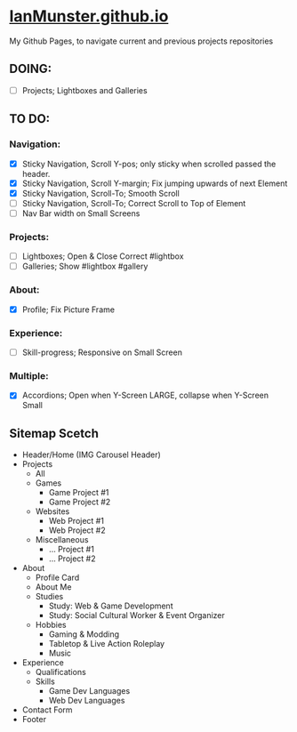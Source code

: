 # [IanMunster.github.io](https://IanMunster.github.io/)
My Github Pages, to navigate current and previous projects repositories

## DOING:
- [ ] Projects; Lightboxes and Galleries

## TO DO:
### Navigation:
- [x] Sticky Navigation, Scroll Y-pos; only sticky when scrolled passed the header.
- [x] Sticky Navigation, Scroll Y-margin; Fix jumping upwards of next Element
- [x] Sticky Navigation, Scroll-To; Smooth Scroll
- [ ] Sticky Navigation, Scroll-To; Correct Scroll to Top of Element
- [ ] Nav Bar width on Small Screens

### Projects:
- [ ] Lightboxes; Open & Close Correct #lightbox
- [ ] Galleries; Show #lightbox #gallery

### About:
- [x] Profile; Fix Picture Frame

### Experience:
- [ ] Skill-progress; Responsive on Small Screen

### Multiple:
- [x] Accordions; Open when Y-Screen LARGE, collapse when Y-Screen Small


## Sitemap Scetch
- Header/Home (IMG Carousel Header)
- Projects
    - All
    - Games
      - Game Project #1
      - Game Project #2
    - Websites
      - Web Project #1
      - Web Project #2
    - Miscellaneous
      - ... Project #1
      - ... Project #2
- About
    - Profile Card
    - About Me
    - Studies
      - Study: Web &amp; Game Development
      - Study: Social Cultural Worker &amp; Event Organizer
    - Hobbies
        - Gaming &amp; Modding
        - Tabletop &amp; Live Action Roleplay
        - Music
- Experience
    - Qualifications
    - Skills
      - Game Dev Languages
      - Web Dev Languages
- Contact Form
- Footer